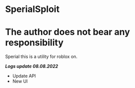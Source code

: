 # SperialSploit
# The author does not bear any responsibility
Sperial this is a utility for roblox on.

***Logs update 08.08.2022***
+ Update API
+ New UI
